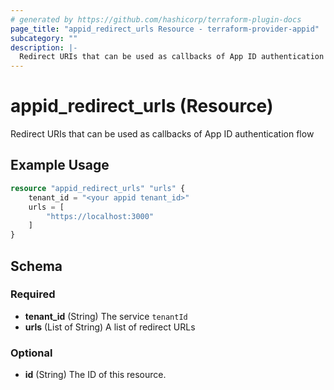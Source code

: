 ```yaml
---
# generated by https://github.com/hashicorp/terraform-plugin-docs
page_title: "appid_redirect_urls Resource - terraform-provider-appid"
subcategory: ""
description: |-
  Redirect URIs that can be used as callbacks of App ID authentication flow
---
```


# appid_redirect_urls (Resource)

Redirect URIs that can be used as callbacks of App ID authentication flow

## Example Usage

```terraform
resource "appid_redirect_urls" "urls" {
    tenant_id = "<your appid tenant_id>"
    urls = [
        "https://localhost:3000"
    ]
}
```

<!-- schema generated by tfplugindocs -->
## Schema

### Required

- **tenant_id** (String) The service `tenantId`
- **urls** (List of String) A list of redirect URLs

### Optional

- **id** (String) The ID of this resource.


